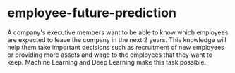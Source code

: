 # employee-future-prediction
A company's executive members want to be able to know which employees are expected to leave the company in the next 2 years. This knowledge will help them take important decisions such as recruitment of new employees or providing more assets and wage to the employees that they want to keep. Machine Learning and Deep Learning make this task possible.
